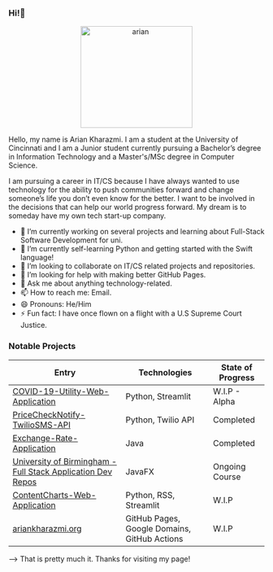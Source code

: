 ### Hi!👋
<p align="center">
<a href="https://github.com/ariankharazmi">
    <img src="https://homepages.uc.edu/~kharazan/webdevelopment/website/arian2017img.jpg"
    alt="arian" height="200" width="220">
</a>
<br/>  
  
<a href="https://ariankharazmi.org/">
</a>  
 
Hello, my name is Arian Kharazmi. 
I am a student at the University of Cincinnati and I am a Junior student currently pursuing a Bachelor’s degree in Information Technology and a Master's/MSc degree in Computer Science.

I am pursuing a career in IT/CS because I have always wanted to use technology for the ability to push communities forward
and change someone’s life you don’t even know for the better. 
I want to be involved in the decisions that can help our world progress forward. 
My dream is to someday have my own tech start-up company.

- 🔭 I’m currently working on several projects and learning about Full-Stack Software Development for uni.
- 🌱 I’m currently self-learning Python and getting started with the Swift language!
- 👯 I’m looking to collaborate on IT/CS related projects and repositories.
- 🤔 I’m looking for help with making better GitHub Pages.
- 💬 Ask me about anything technology-related.
- 📫 How to reach me: Email.
- 😄 Pronouns: He/Him
- ⚡ Fun fact: I have once flown on a flight with a U.S Supreme Court Justice.

</td><td>
  
### Notable Projects
  
|Entry|Technologies|State of Progress|
|--|--|--|
| [COVID-19-Utility-Web-Application](https://github.com/ariankharazmi/COVID-19-Utility-Web-Application) | Python, Streamlit | W.I.P - Alpha |
| [PriceCheckNotify-TwilioSMS-API](https://github.com/ariankharazmi/PriceCheckNotify-TwilioSMS-API) | Python, Twilio API | Completed |
| [Exchange-Rate-Application](https://github.com/ariankharazmi/ExchangeRateApplication-UC_Final) | Java | Completed |
| [University of Birmingham - Full Stack Application Dev Repos](https://github.com/ariankharazmi/Full-Stack-Software-Development-Repos-University-of-Birmingham) | JavaFX | Ongoing Course |
| [ContentCharts-Web-Application](https://github.com/ariankharazmi/ContentCharts-Web-Application) | Python, RSS, Streamlit | W.I.P |
| [ariankharazmi.org](https://github.com/ariankharazmi/ariankharazmi.org) | GitHub Pages, Google Domains, GitHub Actions | W.I.P |

</td></tr> </table>
  
--> That is pretty much it. Thanks for visiting my page!


